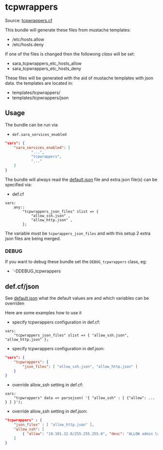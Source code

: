 # tcpwrappers

Source: [tcpwrappers.cf](/services/tcpwrappers.cf)

This bundle will generate these files from mustache templates:
 * /etc/hosts.allow
 * /etc/hosts.deny

If one of the files is changed then the followong *class* will be set:
 *  sara_tcpwrappers_etc_hosts_allow
 *  sara_tcpwrappers_etc_hosts_deny

These files will be generated with the aid of mustache templates with json data.
the templates are located in:
 * templates/tcpwrappers/
 * templates/tcpwrappers/json


## Usage

The bundle can be run via:
 * `def.sara_services_enabled`
```json
"vars": {
    "sara_services_enabled": [
            "...",
            "tcpwrappers",
            "..."
    ]
}
```

The bundle will always read the [default.json](/templates/tcpwrappers/json/default.json) file
and extra json file(s) can be specified via:
 * def.cf
```
vars:
    any::
        "tcpwrappers_json_files" slist => {
            "allow_ssh.json" ,
            "allow_http.json" ,
        };
```

The variable must be `tcpwrappers_json_files` and with this setup 2 extra json files are being merged.

### DEBUG

If you want to debug these bundle set the `DEBUG_tcpwrappers` class, eg:
 * `-DDEBUG_tcpwrappers

## def.cf/json

See [default.json](/templates/tcpwrappers/json/default.json) what the default values are and
which variables can be overriden

Here are some examples how to use it
 * specify tcpwrappers configuration in def.cf:
```
vars:
    "tcpwrappers_json_files" slist => { "allow_ssh.json", "allow_http.json" };
```

 * specify tcpwrappers configuration in def.json:
```json
"vars": {
    "tcpwrappers": {
        "json_files": [ "allow_ssh.json", "allow_http.json" ]
    }
}
```

 * override allow_ssh setting in def.cf:
```
vars:
    "tcpwrappers" data => parsejson( '{ "allow_ssh" : [ {"allow": ... } ] }');
```

 * override allow_ssh setting in def.json:
```json
"tcpwrappers" : {
    "json_files" : [ "allow_http.json" ],
    "allow_ssh": [
        { "allow": "10.101.32.0/255.255.255.0", "desc": "ALLOW admin lan" }
    ]
}
```
